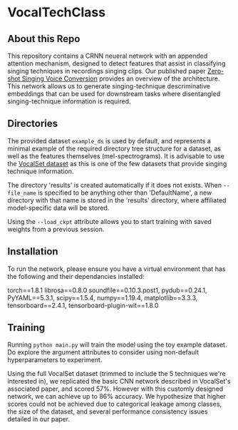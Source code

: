 # VocalTechClass

## About this Repo

This repository contains a CRNN neueral network with an appended attention mechanism, designed to detect features that assist in classifying singing techniques in recordings singing clips. Our published paper [Zero-shot Singing Voice Conversion](https://cmmr2021.github.io/proceedings/pdffiles/cmmr2021_26.pdf) provides an overview of the architecture. This network allows us to generate singing-technique descriminative embeddings that can be used for downstream tasks where disentangled singing-technique information is required. 

## Directories

The provided dataset `example_ds` is used by default, and represents a minimal example of the required directory tree structure for a dataset, as well as the features themselves (mel-spectrograms). It is advisable to use the [VocalSet dataset](https://zenodo.org/record/1203819#.YiszFRDP0RY) as this is one of the few datasets that provide singing technique information.

The directory 'results' is created automatically if it does not exists. When `--file_name` is specified to be anything other than 'DefaultName', a new directory with that name is stored in the 'results' directory, where affiliated model-specific data will be stored.

Using the `--load_ckpt` attribute allows you to start training with saved weights from a previous session.

## Installation

To run the network, please ensure you have a virtual environment that has the following and their dependancies installed:

torch==1.8.1
librosa==0.8.0
soundfile==0.10.3.post1,
pydub==0.24.1,
PyYAML==5.3.1,
scipy==1.5.4,
numpy==1.19.4,
matplotlib==3.3.3,
tensorboard==2.4.1,
tensorboard-plugin-wit==1.8.0

## Training


Running `python main.py` will train the model using the toy example dataset. Do explore the argument attributes to consider using non-default hyperparameters to experiment.

Using the full VocalSet dataset (trimmed to include the 5 techniques we're interested in), we replicated the basic CNN network described in VocalSet's associated paper, and scored 57%. However with this customly designed network, we can achieve up to 86% accuracy. We hypothesize that higher scores could not be achieved due to categorical leakage among classes, the size of the dataset, and several performance consistency issues detailed in our paper.
